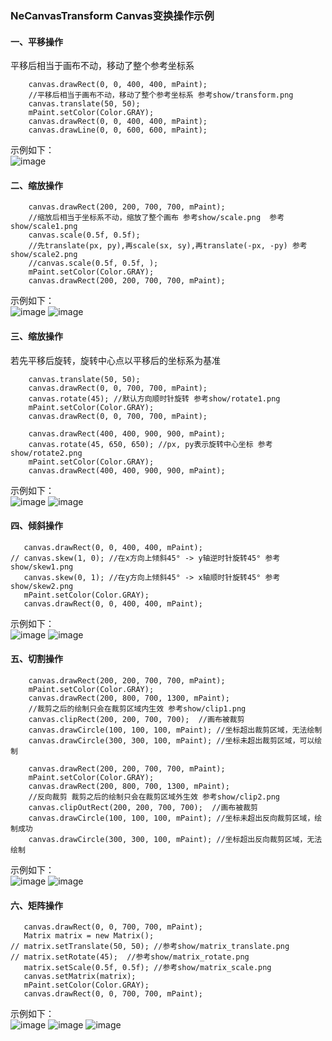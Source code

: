 ### NeCanvasTransform Canvas变换操作示例
#### 一、平移操作
平移后相当于画布不动，移动了整个参考坐标系
```android
    canvas.drawRect(0, 0, 400, 400, mPaint);
    //平移后相当于画布不动，移动了整个参考坐标系 参考show/transform.png
    canvas.translate(50, 50);
    mPaint.setColor(Color.GRAY);
    canvas.drawRect(0, 0, 400, 400, mPaint);
    canvas.drawLine(0, 0, 600, 600, mPaint);
```
示例如下：  
![image](http://github.com/tianyalu/NeCanvasTransform/blob/master/show/transform.png)
#### 二、缩放操作
```android
    canvas.drawRect(200, 200, 700, 700, mPaint);
    //缩放后相当于坐标系不动，缩放了整个画布 参考show/scale.png  参考show/scale1.png
    canvas.scale(0.5f, 0.5f);
    //先translate(px, py),再scale(sx, sy),再translate(-px, -py) 参考show/scale2.png
    //canvas.scale(0.5f, 0.5f, );
    mPaint.setColor(Color.GRAY);
    canvas.drawRect(200, 200, 700, 700, mPaint);
```
示例如下：  
![image](http://github.com/tianyalu/NeCanvasTransform/blob/master/show/scale1.png)
![image](http://github.com/tianyalu/NeCanvasTransform/blob/master/show/scale2.png)
#### 三、缩放操作
若先平移后旋转，旋转中心点以平移后的坐标系为基准
```android
    canvas.translate(50, 50);
    canvas.drawRect(0, 0, 700, 700, mPaint);
    canvas.rotate(45); //默认方向顺时针旋转 参考show/rotate1.png
    mPaint.setColor(Color.GRAY);
    canvas.drawRect(0, 0, 700, 700, mPaint);
    
    canvas.drawRect(400, 400, 900, 900, mPaint);
    canvas.rotate(45, 650, 650); //px, py表示旋转中心坐标 参考show/rotate2.png
    mPaint.setColor(Color.GRAY);
    canvas.drawRect(400, 400, 900, 900, mPaint);
```
示例如下：  
![image](http://github.com/tianyalu/NeCanvasTransform/blob/master/show/rotate1.png)
![image](http://github.com/tianyalu/NeCanvasTransform/blob/master/show/rotate2.png)
#### 四、倾斜操作
```android
   canvas.drawRect(0, 0, 400, 400, mPaint);
// canvas.skew(1, 0); //在x方向上倾斜45° -> y轴逆时针旋转45° 参考show/skew1.png
   canvas.skew(0, 1); //在y方向上倾斜45° -> x轴顺时针旋转45° 参考show/skew2.png
   mPaint.setColor(Color.GRAY);
   canvas.drawRect(0, 0, 400, 400, mPaint);
```
示例如下：  
![image](http://github.com/tianyalu/NeCanvasTransform/blob/master/show/skew1.png)
![image](http://github.com/tianyalu/NeCanvasTransform/blob/master/show/skew2.png)
#### 五、切割操作
```android
    canvas.drawRect(200, 200, 700, 700, mPaint);
    mPaint.setColor(Color.GRAY);
    canvas.drawRect(200, 800, 700, 1300, mPaint);
    //裁剪之后的绘制只会在裁剪区域内生效 参考show/clip1.png
    canvas.clipRect(200, 200, 700, 700);  //画布被裁剪
    canvas.drawCircle(100, 100, 100, mPaint); //坐标超出裁剪区域，无法绘制
    canvas.drawCircle(300, 300, 100, mPaint); //坐标未超出裁剪区域，可以绘制
    
    canvas.drawRect(200, 200, 700, 700, mPaint);
    mPaint.setColor(Color.GRAY);
    canvas.drawRect(200, 800, 700, 1300, mPaint);
    //反向裁剪 裁剪之后的绘制只会在裁剪区域外生效 参考show/clip2.png
    canvas.clipOutRect(200, 200, 700, 700);  //画布被裁剪
    canvas.drawCircle(100, 100, 100, mPaint); //坐标未超出反向裁剪区域，绘制成功
    canvas.drawCircle(300, 300, 100, mPaint); //坐标超出反向裁剪区域，无法绘制
```
示例如下：  
![image](http://github.com/tianyalu/NeCanvasTransform/blob/master/show/clip1.png)
![image](http://github.com/tianyalu/NeCanvasTransform/blob/master/show/clip2.png)
#### 六、矩阵操作
```android
   canvas.drawRect(0, 0, 700, 700, mPaint);
   Matrix matrix = new Matrix();
// matrix.setTranslate(50, 50); //参考show/matrix_translate.png
// matrix.setRotate(45);  //参考show/matrix_rotate.png
   matrix.setScale(0.5f, 0.5f); //参考show/matrix_scale.png
   canvas.setMatrix(matrix);
   mPaint.setColor(Color.GRAY);
   canvas.drawRect(0, 0, 700, 700, mPaint);
```
示例如下：  
![image](http://github.com/tianyalu/NeCanvasTransform/blob/master/show/matrix_translate.png)
![image](http://github.com/tianyalu/NeCanvasTransform/blob/master/show/matrix_rotate.png)
![image](http://github.com/tianyalu/NeCanvasTransform/blob/master/show/matrix_scale.png)
